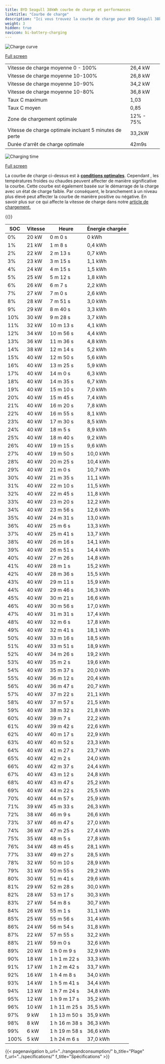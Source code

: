 ```yaml
---
title: BYD Seagull 38kWh courbe de charge et performances
linktitle: "Courbe de charge"
description: "Ici vous trouvez la courbe de charge pour BYD Seagull 38kWh."
weight: 3
hidden: true
navicon: bi-battery-charging
---
```

<!-- markdownlint-disable MD033 -->
<img src="/images/models/byd/seagull/seagull_38kwh/chargingcurve.svg" alt="Charge curve" class="img-fluid">

[Full screen](/images/models/byd/seagull/seagull_38kwh/chargingcurve.svg)


<table class="table table-striped border">
<tbody>
<tr>
<td>Vitesse de charge moyenne 0 - 100%</td><td>26,4 kW</td>
</tr>
<tr>
<td>Vitesse de charge moyenne 10-100%</td><td>26,8 kW</td>
</tr>
<tr>
<td>Vitesse de charge moyenne 10-90%</td><td>34,2 kW</td>
</tr>
<tr>
<td>Vitesse de charge moyenne 10-80%</td><td>36,8 kW</td>
</tr>
<tr>
<td>Taux C maximum</td><td>1,03</td>
</tr>
<tr>
<td>Taux C moyen</td><td>0,85</td>
</tr>
<tr>
<td>Zone de chargement optimale</td><td>12% - 75%</td>
</tr>
<tr>
<td>Vitesse de charge optimale incluant 5 minutes de perte</td><td>33,2kW</td>
</tr>
<tr>
<td>Durée d'arrêt de charge optimale</td><td>42m9s</td>
</tr>
</tbody>
</table>
<img src="/images/models/byd/seagull/seagull_38kwh/chargingtime.svg" alt="Charging time" class="img-fluid">

[Full screen](/images/models/byd/seagull/seagull_38kwh/chargingtime.svg)


La courbe de charge ci-dessus est à **[conditions optimales](../../../../../technology/battery/charging/#temperature)**. Cependant , les températures froides ou chaudes peuvent affecter de manière significative la courbe. Cette courbe est également basée sur le démarrage de la charge avec un état de charge faible. Par conséquent, le branchement à un niveau plus élevé peut affecter la courbe de manière positive ou négative. En savoir plus sur ce qui affecte la vitesse de charge dans notre [article de chargement.](../../../../../technology/battery/charging/)


{{<evkxdisplayaddarticle />}}
<table class="table table-striped border">
<thead>
<tr><th>SOC</th><th>Vitesse</th><th>Heure</th><th>Énergie chargée</th></tr>
</thead>
<tbody>
<tr>
<td>0%</td><td>20 kW</td><td> 0 m 0 s </td><td>0 kWh </td>
</tr>
<tr>
<td>1%</td><td>21 kW</td><td> 1 m 8 s </td><td>0,4 kWh </td>
</tr>
<tr>
<td>2%</td><td>22 kW</td><td> 2 m 13 s </td><td>0,7 kWh </td>
</tr>
<tr>
<td>3%</td><td>23 kW</td><td> 3 m 15 s </td><td>1,1 kWh </td>
</tr>
<tr>
<td>4%</td><td>24 kW</td><td> 4 m 15 s </td><td>1,5 kWh </td>
</tr>
<tr>
<td>5%</td><td>25 kW</td><td> 5 m 12 s </td><td>1,8 kWh </td>
</tr>
<tr>
<td>6%</td><td>26 kW</td><td> 6 m 7 s </td><td>2,2 kWh </td>
</tr>
<tr>
<td>7%</td><td>27 kW</td><td> 7 m 0 s </td><td>2,6 kWh </td>
</tr>
<tr>
<td>8%</td><td>28 kW</td><td> 7 m 51 s </td><td>3,0 kWh </td>
</tr>
<tr>
<td>9%</td><td>29 kW</td><td> 8 m 40 s </td><td>3,3 kWh </td>
</tr>
<tr>
<td>10%</td><td>30 kW</td><td> 9 m 28 s </td><td>3,7 kWh </td>
</tr>
<tr>
<td>11%</td><td>32 kW</td><td> 10 m 13 s </td><td>4,1 kWh </td>
</tr>
<tr>
<td>12%</td><td>34 kW</td><td> 10 m 56 s </td><td>4,4 kWh </td>
</tr>
<tr>
<td>13%</td><td>36 kW</td><td> 11 m 36 s </td><td>4,8 kWh </td>
</tr>
<tr>
<td>14%</td><td>38 kW</td><td> 12 m 14 s </td><td>5,2 kWh </td>
</tr>
<tr>
<td>15%</td><td>40 kW</td><td> 12 m 50 s </td><td>5,6 kWh </td>
</tr>
<tr>
<td>16%</td><td>40 kW</td><td> 13 m 25 s </td><td>5,9 kWh </td>
</tr>
<tr>
<td>17%</td><td>40 kW</td><td> 14 m 0 s </td><td>6,3 kWh </td>
</tr>
<tr>
<td>18%</td><td>40 kW</td><td> 14 m 35 s </td><td>6,7 kWh </td>
</tr>
<tr>
<td>19%</td><td>40 kW</td><td> 15 m 10 s </td><td>7,0 kWh </td>
</tr>
<tr>
<td>20%</td><td>40 kW</td><td> 15 m 45 s </td><td>7,4 kWh </td>
</tr>
<tr>
<td>21%</td><td>40 kW</td><td> 16 m 20 s </td><td>7,8 kWh </td>
</tr>
<tr>
<td>22%</td><td>40 kW</td><td> 16 m 55 s </td><td>8,1 kWh </td>
</tr>
<tr>
<td>23%</td><td>40 kW</td><td> 17 m 30 s </td><td>8,5 kWh </td>
</tr>
<tr>
<td>24%</td><td>40 kW</td><td> 18 m 5 s </td><td>8,9 kWh </td>
</tr>
<tr>
<td>25%</td><td>40 kW</td><td> 18 m 40 s </td><td>9,2 kWh </td>
</tr>
<tr>
<td>26%</td><td>40 kW</td><td> 19 m 15 s </td><td>9,6 kWh </td>
</tr>
<tr>
<td>27%</td><td>40 kW</td><td> 19 m 50 s </td><td>10,0 kWh </td>
</tr>
<tr>
<td>28%</td><td>40 kW</td><td> 20 m 25 s </td><td>10,4 kWh </td>
</tr>
<tr>
<td>29%</td><td>40 kW</td><td> 21 m 0 s </td><td>10,7 kWh </td>
</tr>
<tr>
<td>30%</td><td>40 kW</td><td> 21 m 35 s </td><td>11,1 kWh </td>
</tr>
<tr>
<td>31%</td><td>40 kW</td><td> 22 m 10 s </td><td>11,5 kWh </td>
</tr>
<tr>
<td>32%</td><td>40 kW</td><td> 22 m 45 s </td><td>11,8 kWh </td>
</tr>
<tr>
<td>33%</td><td>40 kW</td><td> 23 m 20 s </td><td>12,2 kWh </td>
</tr>
<tr>
<td>34%</td><td>40 kW</td><td> 23 m 56 s </td><td>12,6 kWh </td>
</tr>
<tr>
<td>35%</td><td>40 kW</td><td> 24 m 31 s </td><td>13,0 kWh </td>
</tr>
<tr>
<td>36%</td><td>40 kW</td><td> 25 m 6 s </td><td>13,3 kWh </td>
</tr>
<tr>
<td>37%</td><td>40 kW</td><td> 25 m 41 s </td><td>13,7 kWh </td>
</tr>
<tr>
<td>38%</td><td>40 kW</td><td> 26 m 16 s </td><td>14,1 kWh </td>
</tr>
<tr>
<td>39%</td><td>40 kW</td><td> 26 m 51 s </td><td>14,4 kWh </td>
</tr>
<tr>
<td>40%</td><td>40 kW</td><td> 27 m 26 s </td><td>14,8 kWh </td>
</tr>
<tr>
<td>41%</td><td>40 kW</td><td> 28 m 1 s </td><td>15,2 kWh </td>
</tr>
<tr>
<td>42%</td><td>40 kW</td><td> 28 m 36 s </td><td>15,5 kWh </td>
</tr>
<tr>
<td>43%</td><td>40 kW</td><td> 29 m 11 s </td><td>15,9 kWh </td>
</tr>
<tr>
<td>44%</td><td>40 kW</td><td> 29 m 46 s </td><td>16,3 kWh </td>
</tr>
<tr>
<td>45%</td><td>40 kW</td><td> 30 m 21 s </td><td>16,6 kWh </td>
</tr>
<tr>
<td>46%</td><td>40 kW</td><td> 30 m 56 s </td><td>17,0 kWh </td>
</tr>
<tr>
<td>47%</td><td>40 kW</td><td> 31 m 31 s </td><td>17,4 kWh </td>
</tr>
<tr>
<td>48%</td><td>40 kW</td><td> 32 m 6 s </td><td>17,8 kWh </td>
</tr>
<tr>
<td>49%</td><td>40 kW</td><td> 32 m 41 s </td><td>18,1 kWh </td>
</tr>
<tr>
<td>50%</td><td>40 kW</td><td> 33 m 16 s </td><td>18,5 kWh </td>
</tr>
<tr>
<td>51%</td><td>40 kW</td><td> 33 m 51 s </td><td>18,9 kWh </td>
</tr>
<tr>
<td>52%</td><td>40 kW</td><td> 34 m 26 s </td><td>19,2 kWh </td>
</tr>
<tr>
<td>53%</td><td>40 kW</td><td> 35 m 2 s </td><td>19,6 kWh </td>
</tr>
<tr>
<td>54%</td><td>40 kW</td><td> 35 m 37 s </td><td>20,0 kWh </td>
</tr>
<tr>
<td>55%</td><td>40 kW</td><td> 36 m 12 s </td><td>20,4 kWh </td>
</tr>
<tr>
<td>56%</td><td>40 kW</td><td> 36 m 47 s </td><td>20,7 kWh </td>
</tr>
<tr>
<td>57%</td><td>40 kW</td><td> 37 m 22 s </td><td>21,1 kWh </td>
</tr>
<tr>
<td>58%</td><td>40 kW</td><td> 37 m 57 s </td><td>21,5 kWh </td>
</tr>
<tr>
<td>59%</td><td>40 kW</td><td> 38 m 32 s </td><td>21,8 kWh </td>
</tr>
<tr>
<td>60%</td><td>40 kW</td><td> 39 m 7 s </td><td>22,2 kWh </td>
</tr>
<tr>
<td>61%</td><td>40 kW</td><td> 39 m 42 s </td><td>22,6 kWh </td>
</tr>
<tr>
<td>62%</td><td>40 kW</td><td> 40 m 17 s </td><td>22,9 kWh </td>
</tr>
<tr>
<td>63%</td><td>40 kW</td><td> 40 m 52 s </td><td>23,3 kWh </td>
</tr>
<tr>
<td>64%</td><td>40 kW</td><td> 41 m 27 s </td><td>23,7 kWh </td>
</tr>
<tr>
<td>65%</td><td>40 kW</td><td> 42 m 2 s </td><td>24,0 kWh </td>
</tr>
<tr>
<td>66%</td><td>40 kW</td><td> 42 m 37 s </td><td>24,4 kWh </td>
</tr>
<tr>
<td>67%</td><td>40 kW</td><td> 43 m 12 s </td><td>24,8 kWh </td>
</tr>
<tr>
<td>68%</td><td>40 kW</td><td> 43 m 47 s </td><td>25,2 kWh </td>
</tr>
<tr>
<td>69%</td><td>40 kW</td><td> 44 m 22 s </td><td>25,5 kWh </td>
</tr>
<tr>
<td>70%</td><td>40 kW</td><td> 44 m 57 s </td><td>25,9 kWh </td>
</tr>
<tr>
<td>71%</td><td>39 kW</td><td> 45 m 33 s </td><td>26,3 kWh </td>
</tr>
<tr>
<td>72%</td><td>38 kW</td><td> 46 m 9 s </td><td>26,6 kWh </td>
</tr>
<tr>
<td>73%</td><td>37 kW</td><td> 46 m 47 s </td><td>27,0 kWh </td>
</tr>
<tr>
<td>74%</td><td>36 kW</td><td> 47 m 25 s </td><td>27,4 kWh </td>
</tr>
<tr>
<td>75%</td><td>35 kW</td><td> 48 m 5 s </td><td>27,8 kWh </td>
</tr>
<tr>
<td>76%</td><td>34 kW</td><td> 48 m 45 s </td><td>28,1 kWh </td>
</tr>
<tr>
<td>77%</td><td>33 kW</td><td> 49 m 27 s </td><td>28,5 kWh </td>
</tr>
<tr>
<td>78%</td><td>32 kW</td><td> 50 m 10 s </td><td>28,9 kWh </td>
</tr>
<tr>
<td>79%</td><td>31 kW</td><td> 50 m 55 s </td><td>29,2 kWh </td>
</tr>
<tr>
<td>80%</td><td>30 kW</td><td> 51 m 41 s </td><td>29,6 kWh </td>
</tr>
<tr>
<td>81%</td><td>29 kW</td><td> 52 m 28 s </td><td>30,0 kWh </td>
</tr>
<tr>
<td>82%</td><td>28 kW</td><td> 53 m 17 s </td><td>30,3 kWh </td>
</tr>
<tr>
<td>83%</td><td>27 kW</td><td> 54 m 8 s </td><td>30,7 kWh </td>
</tr>
<tr>
<td>84%</td><td>26 kW</td><td> 55 m 1 s </td><td>31,1 kWh </td>
</tr>
<tr>
<td>85%</td><td>25 kW</td><td> 55 m 56 s </td><td>31,4 kWh </td>
</tr>
<tr>
<td>86%</td><td>24 kW</td><td> 56 m 54 s </td><td>31,8 kWh </td>
</tr>
<tr>
<td>87%</td><td>22 kW</td><td> 57 m 55 s </td><td>32,2 kWh </td>
</tr>
<tr>
<td>88%</td><td>21 kW</td><td> 59 m 0 s </td><td>32,6 kWh </td>
</tr>
<tr>
<td>89%</td><td>20 kW</td><td>1 h 0 m 9 s </td><td>32,9 kWh </td>
</tr>
<tr>
<td>90%</td><td>18 kW</td><td>1 h 1 m 22 s </td><td>33,3 kWh </td>
</tr>
<tr>
<td>91%</td><td>17 kW</td><td>1 h 2 m 42 s </td><td>33,7 kWh </td>
</tr>
<tr>
<td>92%</td><td>16 kW</td><td>1 h 4 m 8 s </td><td>34,0 kWh </td>
</tr>
<tr>
<td>93%</td><td>14 kW</td><td>1 h 5 m 41 s </td><td>34,4 kWh </td>
</tr>
<tr>
<td>94%</td><td>13 kW</td><td>1 h 7 m 24 s </td><td>34,8 kWh </td>
</tr>
<tr>
<td>95%</td><td>12 kW</td><td>1 h 9 m 17 s </td><td>35,2 kWh </td>
</tr>
<tr>
<td>96%</td><td>10 kW</td><td>1 h 11 m 25 s </td><td>35,5 kWh </td>
</tr>
<tr>
<td>97%</td><td>9 kW</td><td>1 h 13 m 50 s </td><td>35,9 kWh </td>
</tr>
<tr>
<td>98%</td><td>8 kW</td><td>1 h 16 m 38 s </td><td>36,3 kWh </td>
</tr>
<tr>
<td>99%</td><td>6 kW</td><td>1 h 19 m 58 s </td><td>36,6 kWh </td>
</tr>
<tr>
<td>100%</td><td>5 kW</td><td>1 h 24 m 6 s </td><td>37,0 kWh </td>
</tr>
</tbody>
</table>


{{< pagenavigation b_url="../rangeandconsumption/" b_title="Plage" f_url="../specifications/" f_title="Spécifications" >}}
